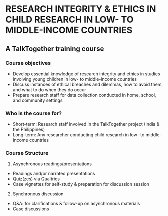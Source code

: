 # RESEARCH INTEGRITY & ETHICS IN CHILD RESEARCH IN LOW- TO MIDDLE-INCOME COUNTRIES
## A TalkTogether training course

### Course objectives

-	Develop essential knowledge of research integrity and ethics in studies involving young children in low- to middle-income countries
-	Discuss instances of ethical breaches and dilemmas, how to avoid them, and what to do when they do occur
-	Prepare research staff for data collection conducted in home, school, and community settings

### Who is the course for?

-	Short-term: Research staff involved in the TalkTogether project (India & the Philippines)
-	Long-term: Any researcher conducting child research in low- to middle-income countries

### Course Structure

1.	Asynchronous readings/presentations

- Readings and/or narrated presentations
- Quiz(zes) via Qualtrics
- Case vignettes for self-study & preparation for discussion session

2.	Synchronous discussion

- Q&A: for clarifications & follow-up on asynchronous materials
- Case discussions 
